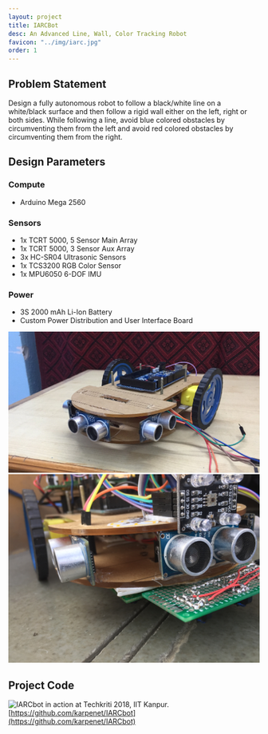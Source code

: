 ```yaml
---
layout: project
title: IARCBot
desc: An Advanced Line, Wall, Color Tracking Robot
favicon: "../img/iarc.jpg"
order: 1
---
```


## Problem Statement
Design a fully autonomous robot to follow a black/white line on a white/black surface and then follow a rigid wall either on the left, right or both sides. While following a line, avoid blue colored obstacles by circumventing them from the left and avoid red colored obstacles by circumventing them from the right.

## Design Parameters
### Compute
- Arduino Mega 2560

### Sensors
- 1x TCRT 5000, 5 Sensor Main Array
- 1x TCRT 5000, 3 Sensor Aux Array
- 3x HC-SR04 Ultrasonic Sensors
- 1x TCS3200 RGB Color Sensor
- 1x MPU6050 6-DOF IMU

### Power
- 3S 2000 mAh Li-Ion Battery
- Custom Power Distribution and User Interface Board

![Custom lasered acrylic chassis of the IARCbot.](img/iarc/init-iarc.jpg)
![Fully assembled robot.](img/iarc/final-iarc.jpg)

## Project Code
![IARCbot in action at Techkriti 2018, IIT Kanpur.](img/iarc/line-iarc.gif)
[https://github.com/karpenet/IARCbot](https://github.com/karpenet/IARCbot)